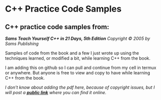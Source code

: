 C++ Practice Code Samples
=========================

C++ practice code samples from:
-------------------------------
***Sams Teach Yourself C++ in 21 Days, 5th Edition***
*Copyright © 2005 by Sams Publishing*


Samples of code from the book and a few I just wrote up using the techniques learned, or modified a bit, while learning C++ from the book.


I am adding this on github so I can pull and continue from my cell in termux or anywhere. But anyone is free to view and copy to have while learning C++ from the book.


*I don't know about adding the pdf here, because of copyright issues, but I will post a **[public link](http://openstorage.gunadarma.ac.id/pub/journal/Teach%20Yourself%20C++%20in%2021%20Days%205th%20Edition.pdf)** where you can find it online.*
